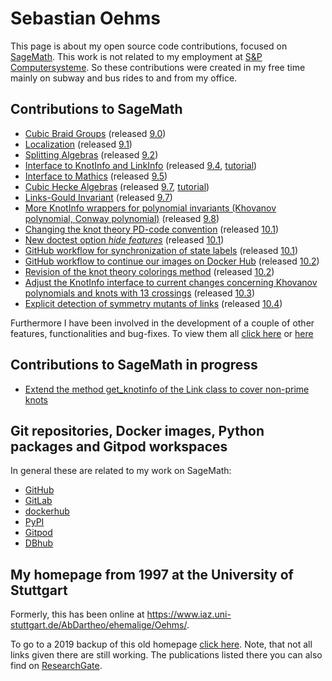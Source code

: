 # Sebastian Oehms

This page is about my open source code contributions, focused on [SageMath](https://www.sagemath.org). This work is not related to my employment at [S&P Computersysteme](https://en.sup-logistik.de). So these contributions were created in my free time mainly on subway and bus rides to and from my office.


## Contributions to SageMath

* [Cubic Braid Groups](https://doc.sagemath.org/html/en/reference/groups/sage/groups/cubic_braid.html) (released [9.0](https://wiki.sagemath.org/ReleaseTours/sage-9.0))
* [Localization](https://doc.sagemath.org/html/en/reference/rings/sage/rings/localization.html) (released [9.1](https://wiki.sagemath.org/ReleaseTours/sage-9.1))
* [Splitting Algebras](https://doc.sagemath.org/html/en/reference/algebras/sage/algebras/splitting_algebra.html) (released [9.2](https://wiki.sagemath.org/ReleaseTours/sage-9.2))
* [Interface to KnotInfo and LinkInfo](https://doc.sagemath.org/html/en/reference/knots/sage/knots/knotinfo.html) (released [9.4](https://wiki.sagemath.org/ReleaseTours/sage-9.4), [tutorial](https://github.com/soehms/database_knotinfo/blob/main/tutorials/sage_knotinfo_interface_tutorial.ipynb))
* [Interface to Mathics](https://doc.sagemath.org/html/en/reference/interfaces/sage/interfaces/mathics.html) (released [9.5](https://wiki.sagemath.org/ReleaseTours/sage-9.5))
* [Cubic Hecke Algebras](https://doc.sagemath.org/html/en/reference/algebras/sage/algebras/hecke_algebras/cubic_hecke_algebra.html) (released [9.7](https://github.com/sagemath/sage/wiki/Sage-9.7-Release-Tour), [tutorial](https://github.com/soehms/database_cubic_hecke/blob/main/tutorials/cubic_hecke_algebra_tutorial.ipynb))
* [Links-Gould Invariant](https://doc.sagemath.org/html/en/reference/knots/sage/knots/link.html#sage.knots.link.Link.links_gould_polynomial) (released [9.7](https://github.com/sagemath/sage/wiki/Sage-9.7-Release-Tour))
* [More KnotInfo wrappers for polynomial invariants (Khovanov polynomial, ](https://doc.sagemath.org/html/en/reference/knots/sage/knots/knotinfo.html#sage.knots.knotinfo.KnotInfoBase.khovanov_polynomial)
[Conway polynomial)](https://doc.sagemath.org/html/en/reference/knots/sage/knots/knotinfo.html#sage.knots.knotinfo.KnotInfoBase.conway_polynomial) (released [9.8](https://github.com/sagemath/sage/wiki/Sage-9.8-Release-Tour))
* [Changing the knot theory PD-code convention](https://doc.sagemath.org/html/en/reference/knots/sage/knots/link.html#sage.knots.link.Link.pd_code) (released [10.1](https://github.com/sagemath/sage/wiki/Sage-10.1-Release-Tour))
* [New doctest option *hide features*](https://doc.sagemath.org/html/en/reference/doctest/sage/doctest/control.html#sage.doctest.control.DocTestController.run) (released [10.1](https://github.com/sagemath/sage/wiki/Sage-10.1-Release-Tour))
* [GitHub workflow for synchronization of state labels](https://github.com/sagemath/sage/actions/workflows/sync_labels.yml) (released [10.1](https://github.com/sagemath/sage/wiki/Sage-10.1-Release-Tour))
* [GitHub workflow to continue our images on Docker Hub](https://github.com/sagemath/sage/actions/workflows/push_to_docker_hub.yml) (released [10.2](https://github.com/sagemath/sage/wiki/Sage-10.2-Release-Tour))
* [Revision of the knot theory colorings method](https://doc.sagemath.org/html/en/reference/knots/sage/knots/link.html#sage.knots.link.Link.coloring_maps) (released [10.2](https://github.com/sagemath/sage/wiki/Sage-10.2-Release-Tour))
* [Adjust the KnotInfo interface to current changes concerning Khovanov polynomials and knots with 13 crossings](https://doc.sagemath.org/html/en/reference/knots/sage/knots/knotinfo.html#sage.knots.knotinfo.KnotInfoBase.khovanov_polynomial) (released [10.3](https://github.com/sagemath/sage/wiki/Sage-10.3-Release-Tour))
* [Explicit detection of symmetry mutants of links](https://doc.sagemath.org/html/en/reference/knots/sage/knots/knotinfo.html#sage.knots.knotinfo.SymmetryMutant) (released [10.4](https://github.com/sagemath/sage/wiki/Sage-10.4-Release-Tour))



Furthermore I have been involved in the development of a couple of other features, functionalities and bug-fixes. To view them all [click here](https://github.com/search?q=soehms++&type=issues&state=closed) or [here](https://github.com/search?q=soehms++&type=pullrequests&state=closed)

## Contributions to SageMath in progress

* [Extend the method get_knotinfo of the Link class to cover non-prime knots](https://github.com/sagemath/sage/pull/38254)

## Git repositories, Docker images, Python packages and Gitpod workspaces

In general these are related to my work on SageMath:

* [GitHub](https://github.com/soehms)
* [GitLab](https://gitlab.com/soehms)
* [dockerhub](https://hub.docker.com/u/soehms)
* [PyPI](https://pypi.org/search/?q=soehms)
* [Gitpod](gitpod_workspaces.md)
* [DBhub](https://dbhub.io/soehms)


## My homepage from 1997 at the University of Stuttgart

Formerly, this has been online at https://www.iaz.uni-stuttgart.de/AbDartheo/ehemalige/Oehms/.

To go to a 2019 backup of this old homepage [click here](old_home_page/index.html). Note, that not all links given there are still working. The publications listed there you can also find on [ResearchGate](https://www.researchgate.net/scientific-contributions/Sebastian-Oehms-2016069534).
